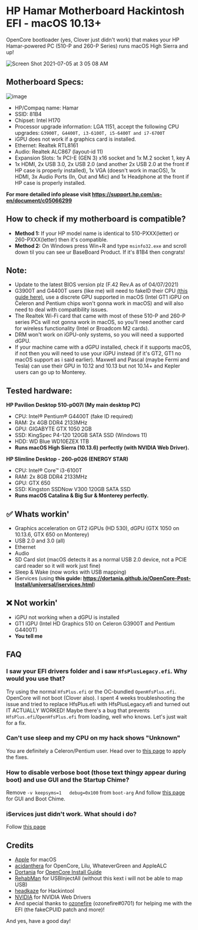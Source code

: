 # HP Hamar Motherboard Hackintosh EFI - macOS 10.13+
OpenCore bootloader (yes, Clover just didn't work) that makes your HP Hamar-powered PC (510-P and 260-P Series) runs macOS High Sierra and up!

![Screen Shot 2021-07-05 at 3 05 08 AM](https://user-images.githubusercontent.com/73286927/124398075-f0f0f980-dd3d-11eb-9da7-4ef36910349a.png)

## Motherboard Specs:
![image](https://user-images.githubusercontent.com/73286927/124374625-18f14600-dcc7-11eb-8365-b0313750ff68.png)
* HP/Compaq name: Hamar
* SSID: 81B4
* Chipset: Intel H170
* Processor upgrade information: LGA 1151, accept the following CPU upgrades: `G3900T, G4400T, i3-6100T, i5-6400T and i7-6700T`
* iGPU does not work if a graphics card is installed.
* Ethernet: Realtek RTL8161
* Audio: Realtek ALC867 (layout-id 11)
* Expansion Slots: 1x PCI-E (GEN 3) x16 socket and 1x M.2 socket 1, key A
* 1x HDMI, 2x USB 3.0, 2x USB 2.0 (and another 2x USB 2.0 at the front if HP case is properly installed), 1x VGA (doesn't work in macOS), 1x HDMI, 3x Audio Ports (In, Out and Mic) and 1x Headphone at the front if HP case is properly installed.

**For more detailed info please visit https://support.hp.com/us-en/document/c05066299**

## How to check if my motherboard is compatible?
* **Method 1:** If your HP model name is identical to 510-PXXX(letter) or 260-PXXX(letter) then it's compatible.
* **Method 2:** On Windows press Win+R and type `msinfo32.exe` and scroll down til you can see ur BaseBoard Product. If it's 81B4 then congrats!

## Note:
* Update to the latest BIOS version plz (F.42 Rev.A as of 04/07/2021)
* G3900T and G4400T users (like me) will need to fakeID their CPU [(this guide here)](https://github.com/QuanTrieuPCYT/HPHamar_Hackintosh/blob/main/FakeID.md), use a discrete GPU supported in macOS (Intel GT1 iGPU on Celeron and Pentium chips won't gonna work in macOS) and will also need to deal with compatibility issues.
* The Realtek Wi-Fi card that came with most of these 510-P and 260-P series PCs will not gonna work in macOS, so you'll need another card for wireless functionality (Intel or Broadcom M2 cards).
* DRM won't work on iGPU-only systems, so you will need a supported dGPU.
* If your machine came with a dGPU installed, check if it supports macOS, if not then you will need to use your iGPU instead (if it's GT2, GT1 no macOS support as i said earlier). Maxwell and Pascal (maybe Fermi and Tesla) can use their GPU in 10.12 and 10.13 but not 10.14+ and Kepler users can go up to Monterey.
## Tested hardware:
**HP Pavilion Desktop 510-p007l (My main desktop PC)**
* CPU: Intel® Pentium® G4400T (fake ID required)
* RAM: 2x 4GB DDR4 2133MHz
* GPU: GIGABYTE GTX 1050 2GB
* SSD: KingSpec P4-120 120GB SATA SSD (Windows 11)
* HDD: WD Blue WD10EZEX 1TB
* **Runs macOS High Sierra (10.13.6) perfectly (with NVIDIA Web Driver).**

**HP Slimline Desktop - 260-p026 (ENERGY STAR)**
* CPU: Intel® Core™ i3-6100T
* RAM: 2x 8GB DDR4 2133MHz
* GPU: GTX 650
* SSD: Kingston SSDNow V300 120GB SATA SSD
* **Runs macOS Catalina & Big Sur & Monterey perfectly.**

## ✅ Whats workin'
* Graphics acceleration on GT2 iGPUs (HD 530), dGPU (GTX 1050 on 10.13.6, GTX 650 on Monterey)
* USB 2.0 and 3.0 (all)
* Ethernet
* Audio
* SD Card slot (macOS detects it as a normal USB 2.0 device, not a PCIE card reader so it will work just fine)
* Sleep & Wake (now works with USB mapping)
* iServices (using **this guide: https://dortania.github.io/OpenCore-Post-Install/universal/iservices.html**)
## ❌ Not workin'
* iGPU not working when a dGPU is installed
* GT1 iGPU (Intel HD Graphics 510 on Celeron G3900T and Pentium G4400T)
* **You tell me**

## FAQ
### I saw your EFI drivers folder and i saw `HfsPlusLegacy.efi`. Why would you use that?

Try using the normal `HfsPlus.efi` or the OC-bundled `OpenHfsPlus.efi`. OpenCore will not boot (Clover also).
I spent 4 weeks troubleshooting the issue and tried to replace HfsPlus.efi with HfsPlusLegacy.efi and turned out IT ACTUALLY WORKED!
Maybe there's a bug that prevents `HfsPlus.efi`/`OpenHfsPlus.efi` from loading, well who knows. Let's just wait for a fix.

### Can't use sleep and my CPU on my hack shows "Unknown"

You are definitely a Celeron/Pentium user. Head over to [this page](https://github.com/QuanTrieuPCYT/HPHamar_Hackintosh/blob/main/FakeID.md) to apply the fixes.

### How to disable verbose boot (those text thingy appear during boot) and use GUI and the Startup Chime?

Remove `-v keepsyms=1	debug=0x100` from `boot-arg`
And follow [this page](https://dortania.github.io/OpenCore-Post-Install/cosmetic/gui.html#setting-up-opencore-s-gui) for GUI and Boot Chime.

### iServices just didn't work. What should i do?

Follow [this page](https://dortania.github.io/OpenCore-Post-Install/universal/iservices.html)

## Credits
* [Apple](https://apple.com) for macOS
* [acidanthera](https://github.com/acidanthera) for OpenCore, Lilu, WhateverGreen and AppleALC
* [Dortania](https://dortania.github.io) for [OpenCore Install Guide](https://dortania.github.io/OpenCore-Install-Guide)
* [RehabMan](https://github.com/RehabMan) for USBInjectAll (without this kext i will not be able to map USB)
* [headkaze](https://github.com/headkaze) for Hackintool
* [NVIDIA](https://nvidia.com) for NVIDIA Web Drivers
* And special thanks to [ozonefire](https://www.reddit.com/user/ozonefire1984) (ozonefire#0701) for helping me with the EFI (the fakeCPUID patch and more)!

And yes, have a good day!
